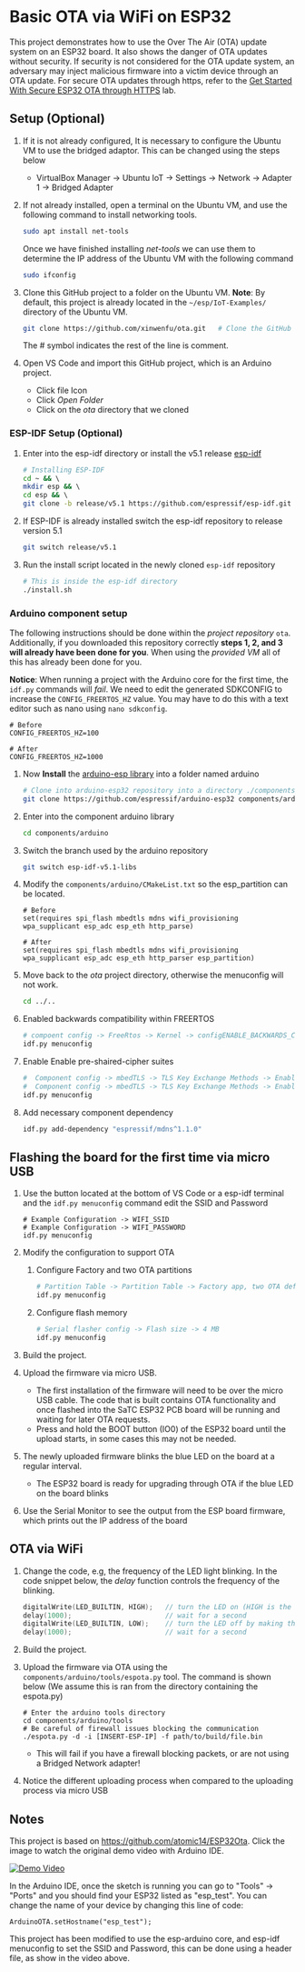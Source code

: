 # Basic OTA via WiFi on ESP32

This project demonstrates how to use the Over The Air (OTA) update system on an ESP32 board. It also shows the danger of OTA updates without security. If security is not considered for the OTA update system, an adversary may inject malicious firmware into a victim device through an OTA update. For secure OTA updates through https, refer to the [Get Started With Secure ESP32 OTA through HTTPS](https://github.com/PBearson/Get-Started-With-ESP32-OTA) lab.


## Setup (Optional)
1. If it is not already configured, It is necessary to configure the Ubuntu VM to use the bridged adaptor. This can be changed using the steps below
   * VirtualBox Manager -> Ubuntu IoT -> Settings -> Network -> Adapter 1 -> Bridged Adapter

2. If not already installed, open a terminal on the Ubuntu VM, and use the following command to install networking tools.
   ```sh 
   sudo apt install net-tools
   ```

   Once we have finished installing *net-tools* we can use them to determine the IP address of the Ubuntu VM with the following command
   ```sh
   sudo ifconfig
   ```

3. Clone this GitHub project to a folder on the Ubuntu VM.
   **Note**: By default, this project is already located in the ``` ~/esp/IoT-Examples/ ``` directory of the Ubuntu VM.

   ```sh
   git clone https://github.com/xinwenfu/ota.git   # Clone the GitHub repository
   ```
   The # symbol indicates the rest of the line is comment.

4. Open VS Code and import this GitHub project, which is an Arduino project.
   - Click file Icon
   - Click *Open Folder* 
   - Click on the *ota* directory that we cloned

### ESP-IDF Setup (Optional)
1. Enter into the esp-idf directory or install the v5.1 release [esp-idf](https://docs.espressif.com/projects/esp-idf/en/v5.1/esp32/get-started/index.html#installation)
    ```sh
    # Installing ESP-IDF
    cd ~ && \                                                           # Enter into the home directory
    mkdir esp && \                                                      # Create esp folder
    cd esp && \                                                         # Enter into the esp folder
    git clone -b release/v5.1 https://github.com/espressif/esp-idf.git  # Clone esp-idf
    ```
2. If ESP-IDF is already installed switch the esp-idf repository to release version 5.1 
    ```sh 
    git switch release/v5.1
    ```
3. Run the install script located in the newly cloned ``` esp-idf ``` repository
    ```sh
    # This is inside the esp-idf directory
    ./install.sh
    ```

### Arduino component setup
The following instructions should be done within the *project repository* ``` ota ```. Additionally, if you downloaded this repository correctly **steps 1, 2, and 3 will already have been done for you**. When using the *provided VM* all of this has already been done for you.


**Notice**: When running a project with the Arduino core for the first time, the ``` idf.py ``` commands will *fail*. We need to edit the generated SDKCONFIG to increase the ``` CONFIG_FREERTOS_HZ ``` value. You may have to do this with a text editor such as nano using ``` nano sdkconfig ```.
``` 
# Before 
CONFIG_FREERTOS_HZ=100

# After 
CONFIG_FREERTOS_HZ=1000
```

1. Now **Install** the [arduino-esp library](https://github.com/espressif/arduino-esp32) into a folder named arduino
    ```sh
    # Clone into arduino-esp32 repository into a directory ./components/arduino
    git clone https://github.com/espressif/arduino-esp32 components/arduino  # Clone arduino core
    ```
2. Enter into the component arduino library
    ```sh
    cd components/arduino 
    ```
3. Switch the branch used by the arduino repository
    ```sh
    git switch esp-idf-v5.1-libs
    ```
4. Modify the ``` components/arduino/CMakeList.txt ``` so the esp_partition can be located.
    ```
    # Before
    set(requires spi_flash mbedtls mdns wifi_provisioning wpa_supplicant esp_adc esp_eth http_parse)

    # After
    set(requires spi_flash mbedtls mdns wifi_provisioning wpa_supplicant esp_adc esp_eth http_parser esp_partition)
    ``` 
5. Move back to the *ota* project directory, otherwise the menuconfig will not work.
    ```sh
    cd ../..
    ```
6. Enabled backwards compatibility within FREERTOS
    ```sh
    # compoent config -> FreeRtos -> Kernel -> configENABLE_BACKWARDS_COMPATIBILITY 
    idf.py menuconfig 
    ```
7.  Enable Enable pre-shaired-cipher suites 
    ```sh
    #  Component config -> mbedTLS -> TLS Key Exchange Methods -> Enable pre shared-key ciphersuites
    #  Component config -> mbedTLS -> TLS Key Exchange Methods -> Enable PSK based ciphersuite modes
    idf.py menuconfig   
    ```
8. Add necessary component dependency
    ```sh
    idf.py add-dependency "espressif/mdns^1.1.0"
    ```

## Flashing the board for the first time via micro USB

1. Use the button located at the bottom of VS Code or a esp-idf terminal and the ``` idf.py menuconfig ``` command edit the SSID and Password 
   ```
   # Example Configuration -> WIFI_SSID
   # Example Configuration -> WIFI_PASSWORD
   idf.py menuconfig
   ```
2. Modify the configuration to support OTA
   1. Configure Factory and two OTA partitions
      ```sh
      # Partition Table -> Partition Table -> Factory app, two OTA definitions
      idf.py menuconfig
      ```
   2. Configure flash memory
      ```sh
      # Serial flasher config -> Flash size -> 4 MB
      idf.py menuconfig
      ```
3. Build the project.
4. Upload the firmware via micro USB.
   - The first installation of the firmware will need to be over the micro USB cable. The code that is built contains OTA functionality and once flashed into the SaTC ESP32 PCB board will be running and waiting for later OTA requests.
   - Press and hold the BOOT button (IO0) of the ESP32 board until the upload starts, in some cases this may not be needed.

5. The newly uploaded firmware blinks the blue LED on the board at a regular interval.
   - The ESP32 board is ready for upgrading through OTA if the blue LED on the board blinks

6. Use the Serial Monitor to see the output from the ESP board firmware, which prints out the IP address of the board

## OTA via WiFi

1. Change the code, e.g, the frequency of the LED light blinking. In the code snippet below, the *delay* function controls the frequency of the blinking.

   ```c
   digitalWrite(LED_BUILTIN, HIGH);   // turn the LED on (HIGH is the voltage level)
   delay(1000);                       // wait for a second
   digitalWrite(LED_BUILTIN, LOW);    // turn the LED off by making the voltage LOW
   delay(1000);                       // wait for a second
   ```
2. Build the project.
3. Upload the firmware via OTA using the ``` components/arduino/tools/espota.py ``` tool. The command is shown below (We assume this is ran from the directory containing the espota.py)
   ```
   # Enter the arduino tools directory
   cd components/arduino/tools
   # Be careful of firewall issues blocking the communication
   ./espota.py -d -i [INSERT-ESP-IP] -f path/to/build/file.bin
   ```
   * This will fail if you have a firewall blocking packets, or are not using a Bridged Network adapter!
4.  Notice the different uploading process when compared to the uploading process via micro USB


## Notes

This project is based on https://github.com/atomic14/ESP32Ota. 
Click the image to watch the original demo video with Arduino IDE.

[![Demo Video](https://img.youtube.com/vi/_bMsrxiyuHs/0.jpg)](https://www.youtube.com/watch?v=_bMsrxiyuHs)

In the Arduino IDE, once the sketch is running you can go to "Tools" -> "Ports" and you should find your ESP32 listed as "esp_test". You can change the name of your device by changing this line of code:
```
ArduinoOTA.setHostname("esp_test");
```

This project has been modified to use the esp-arduino core, and esp-idf menuconfig to set the SSID and Password, this can be done using a header file, as show in the video above. 
